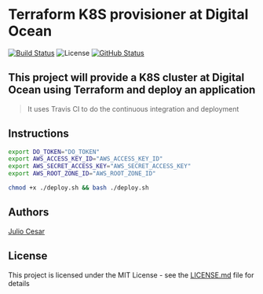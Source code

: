 # Terraform K8S provisioner at Digital Ocean

[![Build Status](https://travis-ci.org/julio-cesar-development/terraform-k8s-do.svg)](https://travis-ci.org/julio-cesar-development/terraform-k8s-do)
![License](https://badgen.net/badge/license/MIT/blue)
[![GitHub Status](https://badgen.net/github/status/julio-cesar-development/terraform-k8s-do)](https://github.com/julio-cesar-development/terraform-k8s-do)

## This project will provide a K8S cluster at Digital Ocean using Terraform and deploy an application

> It uses Travis CI to do the continuous integration and deployment

## Instructions

```bash
export DO_TOKEN="DO_TOKEN"
export AWS_ACCESS_KEY_ID="AWS_ACCESS_KEY_ID"
export AWS_SECRET_ACCESS_KEY="AWS_SECRET_ACCESS_KEY"
export AWS_ROOT_ZONE_ID="AWS_ROOT_ZONE_ID"

chmod +x ./deploy.sh && bash ./deploy.sh
```

## Authors

[Julio Cesar](https://github.com/julio-cesar-development)

## License

This project is licensed under the MIT License - see the [LICENSE.md](LICENSE.md) file for details
